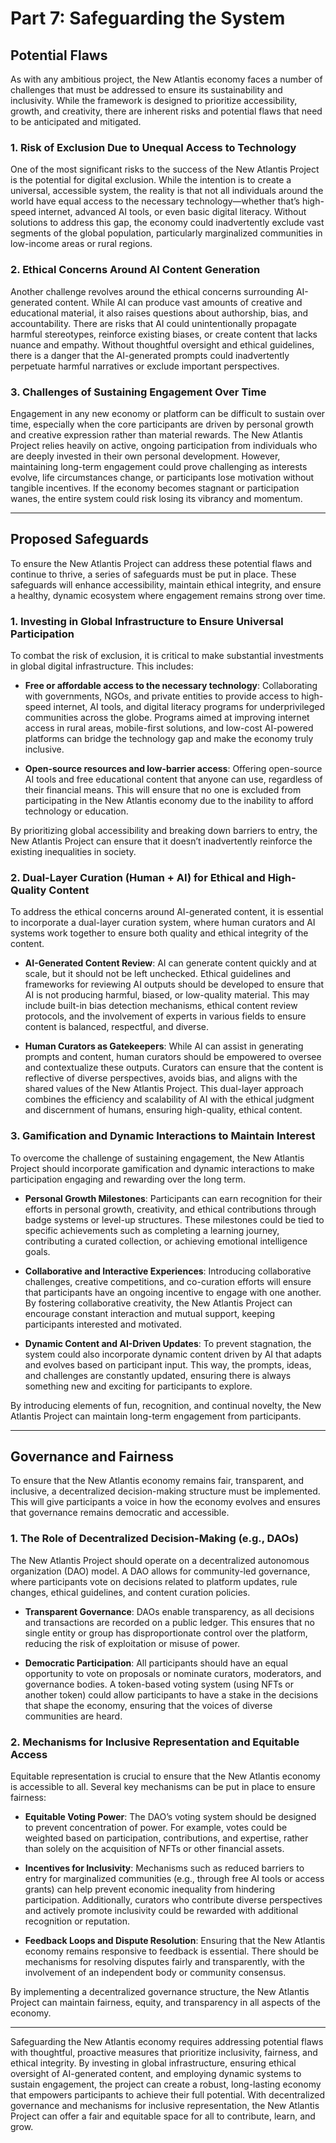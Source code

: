 # Part 7: Safeguarding the System

## Potential Flaws

As with any ambitious project, the New Atlantis economy faces a number of challenges that must be addressed to ensure its sustainability and inclusivity. While the framework is designed to prioritize accessibility, growth, and creativity, there are inherent risks and potential flaws that need to be anticipated and mitigated.

### 1. Risk of Exclusion Due to Unequal Access to Technology
One of the most significant risks to the success of the New Atlantis Project is the potential for digital exclusion. While the intention is to create a universal, accessible system, the reality is that not all individuals around the world have equal access to the necessary technology—whether that’s high-speed internet, advanced AI tools, or even basic digital literacy. Without solutions to address this gap, the economy could inadvertently exclude vast segments of the global population, particularly marginalized communities in low-income areas or rural regions.

### 2. Ethical Concerns Around AI Content Generation
Another challenge revolves around the ethical concerns surrounding AI-generated content. While AI can produce vast amounts of creative and educational material, it also raises questions about authorship, bias, and accountability. There are risks that AI could unintentionally propagate harmful stereotypes, reinforce existing biases, or create content that lacks nuance and empathy. Without thoughtful oversight and ethical guidelines, there is a danger that the AI-generated prompts could inadvertently perpetuate harmful narratives or exclude important perspectives.

### 3. Challenges of Sustaining Engagement Over Time
Engagement in any new economy or platform can be difficult to sustain over time, especially when the core participants are driven by personal growth and creative expression rather than material rewards. The New Atlantis Project relies heavily on active, ongoing participation from individuals who are deeply invested in their own personal development. However, maintaining long-term engagement could prove challenging as interests evolve, life circumstances change, or participants lose motivation without tangible incentives. If the economy becomes stagnant or participation wanes, the entire system could risk losing its vibrancy and momentum.

---

## Proposed Safeguards

To ensure the New Atlantis Project can address these potential flaws and continue to thrive, a series of safeguards must be put in place. These safeguards will enhance accessibility, maintain ethical integrity, and ensure a healthy, dynamic ecosystem where engagement remains strong over time.

### 1. Investing in Global Infrastructure to Ensure Universal Participation
To combat the risk of exclusion, it is critical to make substantial investments in global digital infrastructure. This includes:

- **Free or affordable access to the necessary technology**: Collaborating with governments, NGOs, and private entities to provide access to high-speed internet, AI tools, and digital literacy programs for underprivileged communities across the globe. Programs aimed at improving internet access in rural areas, mobile-first solutions, and low-cost AI-powered platforms can bridge the technology gap and make the economy truly inclusive.
  
- **Open-source resources and low-barrier access**: Offering open-source AI tools and free educational content that anyone can use, regardless of their financial means. This will ensure that no one is excluded from participating in the New Atlantis economy due to the inability to afford technology or education.

By prioritizing global accessibility and breaking down barriers to entry, the New Atlantis Project can ensure that it doesn’t inadvertently reinforce the existing inequalities in society.

### 2. Dual-Layer Curation (Human + AI) for Ethical and High-Quality Content
To address the ethical concerns around AI-generated content, it is essential to incorporate a dual-layer curation system, where human curators and AI systems work together to ensure both quality and ethical integrity of the content.

- **AI-Generated Content Review**: AI can generate content quickly and at scale, but it should not be left unchecked. Ethical guidelines and frameworks for reviewing AI outputs should be developed to ensure that AI is not producing harmful, biased, or low-quality material. This may include built-in bias detection mechanisms, ethical content review protocols, and the involvement of experts in various fields to ensure content is balanced, respectful, and diverse.
  
- **Human Curators as Gatekeepers**: While AI can assist in generating prompts and content, human curators should be empowered to oversee and contextualize these outputs. Curators can ensure that the content is reflective of diverse perspectives, avoids bias, and aligns with the shared values of the New Atlantis Project. This dual-layer approach combines the efficiency and scalability of AI with the ethical judgment and discernment of humans, ensuring high-quality, ethical content.

### 3. Gamification and Dynamic Interactions to Maintain Interest
To overcome the challenge of sustaining engagement, the New Atlantis Project should incorporate gamification and dynamic interactions to make participation engaging and rewarding over the long term.

- **Personal Growth Milestones**: Participants can earn recognition for their efforts in personal growth, creativity, and ethical contributions through badge systems or level-up structures. These milestones could be tied to specific achievements such as completing a learning journey, contributing a curated collection, or achieving emotional intelligence goals.
  
- **Collaborative and Interactive Experiences**: Introducing collaborative challenges, creative competitions, and co-curation efforts will ensure that participants have an ongoing incentive to engage with one another. By fostering collaborative creativity, the New Atlantis Project can encourage constant interaction and mutual support, keeping participants interested and motivated.

- **Dynamic Content and AI-Driven Updates**: To prevent stagnation, the system could also incorporate dynamic content driven by AI that adapts and evolves based on participant input. This way, the prompts, ideas, and challenges are constantly updated, ensuring there is always something new and exciting for participants to explore.

By introducing elements of fun, recognition, and continual novelty, the New Atlantis Project can maintain long-term engagement from participants.

---

## Governance and Fairness

To ensure that the New Atlantis economy remains fair, transparent, and inclusive, a decentralized decision-making structure must be implemented. This will give participants a voice in how the economy evolves and ensures that governance remains democratic and accessible.

### 1. The Role of Decentralized Decision-Making (e.g., DAOs)
The New Atlantis Project should operate on a decentralized autonomous organization (DAO) model. A DAO allows for community-led governance, where participants vote on decisions related to platform updates, rule changes, ethical guidelines, and content curation policies.

- **Transparent Governance**: DAOs enable transparency, as all decisions and transactions are recorded on a public ledger. This ensures that no single entity or group has disproportionate control over the platform, reducing the risk of exploitation or misuse of power.

- **Democratic Participation**: All participants should have an equal opportunity to vote on proposals or nominate curators, moderators, and governance bodies. A token-based voting system (using NFTs or another token) could allow participants to have a stake in the decisions that shape the economy, ensuring that the voices of diverse communities are heard.

### 2. Mechanisms for Inclusive Representation and Equitable Access
Equitable representation is crucial to ensure that the New Atlantis economy is accessible to all. Several key mechanisms can be put in place to ensure fairness:

- **Equitable Voting Power**: The DAO’s voting system should be designed to prevent concentration of power. For example, votes could be weighted based on participation, contributions, and expertise, rather than solely on the acquisition of NFTs or other financial assets.

- **Incentives for Inclusivity**: Mechanisms such as reduced barriers to entry for marginalized communities (e.g., through free AI tools or access grants) can help prevent economic inequality from hindering participation. Additionally, curators who contribute diverse perspectives and actively promote inclusivity could be rewarded with additional recognition or reputation.

- **Feedback Loops and Dispute Resolution**: Ensuring that the New Atlantis economy remains responsive to feedback is essential. There should be mechanisms for resolving disputes fairly and transparently, with the involvement of an independent body or community consensus.

By implementing a decentralized governance structure, the New Atlantis Project can maintain fairness, equity, and transparency in all aspects of the economy.

---

Safeguarding the New Atlantis economy requires addressing potential flaws with thoughtful, proactive measures that prioritize inclusivity, fairness, and ethical integrity. By investing in global infrastructure, ensuring ethical oversight of AI-generated content, and employing dynamic systems to sustain engagement, the project can create a robust, long-lasting economy that empowers participants to achieve their full potential. With decentralized governance and mechanisms for inclusive representation, the New Atlantis Project can offer a fair and equitable space for all to contribute, learn, and grow.
